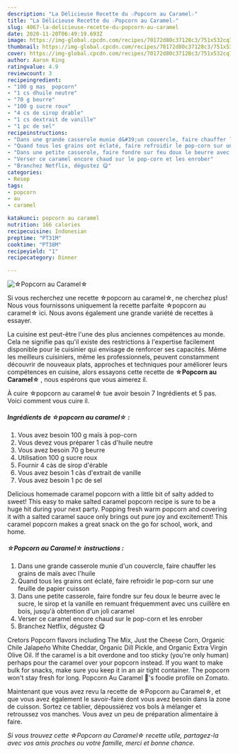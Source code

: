 ```yaml
---
description: "La Délicieuse Recette du ☆Popcorn au Caramel☆"
title: "La Délicieuse Recette du ☆Popcorn au Caramel☆"
slug: 4067-la-delicieuse-recette-du-popcorn-au-caramel
date: 2020-11-20T06:49:19.693Z
image: https://img-global.cpcdn.com/recipes/70172d80c37128c3/751x532cq70/☆popcorn-au-caramel☆-photo-principale-de-la-recette.jpg
thumbnail: https://img-global.cpcdn.com/recipes/70172d80c37128c3/751x532cq70/☆popcorn-au-caramel☆-photo-principale-de-la-recette.jpg
cover: https://img-global.cpcdn.com/recipes/70172d80c37128c3/751x532cq70/☆popcorn-au-caramel☆-photo-principale-de-la-recette.jpg
author: Aaron King
ratingvalue: 4.9
reviewcount: 3
recipeingredient:
- "100 g mas  popcorn"
- "1 cs dhuile neutre"
- "70 g beurre"
- "100 g sucre roux"
- "4 cs de sirop drable"
- "1 cs dextrait de vanille"
- "1 pc de sel"
recipeinstructions:
- "Dans une grande casserole munie d&#39;un couvercle, faire chauffer les grains de maïs avec l&#39;huile"
- "Quand tous les grains ont éclaté, faire refroidir le pop-corn sur une feuille de papier cuisson"
- "Dans une petite casserole, faire fondre sur feu doux le beurre avec le sucre, le sirop et la vanille en remuant fréquemment avec uns cuillère en bois, jusqu&#39;à obtention d&#39;un joli caramel"
- "Verser ce caramel encore chaud sur le pop-corn et les enrober"
- "Branchez Netflix, dégustez 😋"
categories:
- Resep
tags:
- popcorn
- au
- caramel

katakunci: popcorn au caramel 
nutrition: 166 calories
recipecuisine: Indonesian
preptime: "PT31M"
cooktime: "PT38M"
recipeyield: "1"
recipecategory: Dinner

---
```



![☆Popcorn au Caramel☆](https://img-global.cpcdn.com/recipes/70172d80c37128c3/751x532cq70/☆popcorn-au-caramel☆-photo-principale-de-la-recette.jpg)

Si vous recherchez une recette ☆popcorn au caramel☆, ne cherchez plus! Nous vous fournissons uniquement la recette parfaite ☆popcorn au caramel☆ ici. Nous avons également une grande variété de recettes à essayer.

La cuisine est peut-être l'une des plus anciennes compétences au monde. Cela ne signifie pas qu'il existe des restrictions à l'expertise facilement disponible pour le cuisinier qui envisage de renforcer ses capacités. Même les meilleurs cuisiniers, même les professionnels, peuvent constamment découvrir de nouveaux plats, approches et techniques pour améliorer leurs compétences en cuisine, alors essayons cette recette de <strong> ☆Popcorn au Caramel☆ </strong>, nous espérons que vous aimerez il.

<!--inarticleads1-->

À cuire ☆popcorn au caramel☆ tue avoir besoin 7 Ingrédients et 5 pas. Voici comment vous cuire il.

##### Ingrédients de ☆popcorn au caramel☆ :

1. Vous avez besoin 100 g maïs à pop-corn
1. Vous devez vous préparer 1 càs d&#39;huile neutre
1. Vous avez besoin 70 g beurre
1. Utilisation 100 g sucre roux
1. Fournir 4 càs de sirop d&#39;érable
1. Vous avez besoin 1 càs d&#39;extrait de vanille
1. Vous avez besoin 1 pc de sel


Delicious homemade caramel popcorn with a little bit of salty added to sweet! This easy to make salted caramel popcorn recipe is sure to be a huge hit during your next party. Popping fresh warm popcorn and covering it with a salted caramel sauce only brings out pure joy and excitement! This caramel popcorn makes a great snack on the go for school, work, and home. 

<!--inarticleads2-->

##### ☆Popcorn au Caramel☆ instructions :

1. Dans une grande casserole munie d&#39;un couvercle, faire chauffer les grains de maïs avec l&#39;huile
1. Quand tous les grains ont éclaté, faire refroidir le pop-corn sur une feuille de papier cuisson
1. Dans une petite casserole, faire fondre sur feu doux le beurre avec le sucre, le sirop et la vanille en remuant fréquemment avec uns cuillère en bois, jusqu&#39;à obtention d&#39;un joli caramel
1. Verser ce caramel encore chaud sur le pop-corn et les enrober
1. Branchez Netflix, dégustez 😋


Cretors Popcorn flavors including The Mix, Just the Cheese Corn, Organic Chile Jalapeño White Cheddar, Organic Dill Pickle, and Organic Extra Virgin Olive Oil. If the caramel is a bit overdone and too sticky (you&#39;re only human) perhaps pour the caramel over your popcorn instead. If you want to make bulk for snacks, make sure you keep it in an air tight container. The popcorn won&#39;t stay fresh for long. Popcorn Au Caramel 🍿&#39;s foodie profile on Zomato. 

<!--inarticleads1-->

<p>
Maintenant que vous avez revu la recette de ☆Popcorn au Caramel☆, et que vous avez également le savoir-faire dont vous avez besoin dans la zone de cuisson. Sortez ce tablier, dépoussiérez vos bols à mélanger et retroussez vos manches. Vous avez un peu de préparation alimentaire à faire.
</p>

<p>
<i>Si vous trouvez cette ☆Popcorn au Caramel☆ recette utile, partagez-la avec vos amis proches ou votre famille, merci et bonne chance.</i>
</p>
